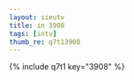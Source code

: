 ```yaml
--- 
layout: sieutv
title: in 3908
tags: [intv]
thumb_re: q7t13908
---
```

{% include q7t1 key="3908" %} 
